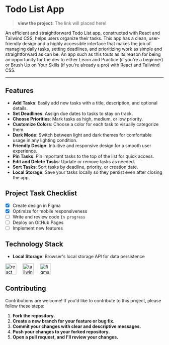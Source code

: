 # Todo List App
> **view the project:**  The link will placed here!

An efficient and straightforward Todo List app, constructed with React and Tailwind CSS, helps users organize their tasks. This app has a clean, user-friendly design and a highly accessible interface that makes the job of managing daily tasks, setting deadlines, and prioritizing work as simple and straightforward as can be. An app such as this touts as its reason for being an opportunity for the dev to either Learn and Practice (if you're a beginner) or Brush Up on Your Skills (if you're already a pro) with React and Tailwind CSS.

---
## Features

- **Add Tasks**: Easily add new tasks with a title, description, and optional details.
- **Set Deadlines**: Assign due dates to tasks to stay on track.
- **Choose Priorities**: Mark tasks as high, medium, or low priority.
- **Customize Colors**: Choose a color for each task to visually categorize them.
- **Dark Mode**: Switch between light and dark themes for comfortable usage in any lighting condition.
- **Friendly Design**: Intuitive and responsive design for a smooth user experience.
- **Pin Tasks**: Pin important tasks to the top of the list for quick access.
- **Edit and Delete Tasks**: Update or remove tasks as needed.
- **Sort Tasks**: Sort tasks by deadline, priority, or creation date.
- **Local Storage**: Save your tasks locally so they persist even after closing the app.

## Project Task Checklist
- [x] Create design in Figma
- [x] Optimize for mobile responsiveness
- [ ] Write and review code `In progress`
- [ ] Deploy on GitHub Pages
- [ ] Implement new features

## Technology Stack
- **Local Storage**: Browser's local storage API for data persistence
<div align="left">
  <img src="https://img.shields.io/badge/React-61DAFB?logo=react&logoColor=black&style=for-the-badge" height="35" alt="react logo"  />
  <img width="12" />
  <img src="https://img.shields.io/badge/Tailwind CSS-06B6D4?logo=tailwindcss&logoColor=black&style=for-the-badge" height="35" alt="tailwindcss logo"  />
  <img width="12" />
  <img src="https://img.shields.io/badge/Figma-F24E1E?logo=figma&logoColor=white&style=for-the-badge" height="35" alt="figma logo"  />
</div>

## Contributing
Contributions are welcome! If you'd like to contribute to this project, please follow these steps:

1. **Fork the repository.**
2. **Create a new branch for your feature or bug fix.**
3. **Commit your changes with clear and descriptive messages.**
4. **Push your changes to your forked repository.**
5. **Open a pull request, and I'll review your changes.**

